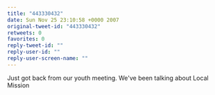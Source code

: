 ```yaml
---
title: "443330432"
date: Sun Nov 25 23:10:58 +0000 2007
original-tweet-id: "443330432"
retweets: 0
favorites: 0
reply-tweet-id: ""
reply-user-id: ""
reply-user-screen-name: ""
---
```

Just got back from our youth meeting. We've been talking about Local Mission

